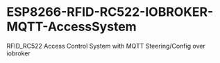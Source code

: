 # ESP8266-RFID-RC522-IOBROKER-MQTT-AccessSystem
RFID_RC522 Access Control System with MQTT Steering/Config over iobroker
